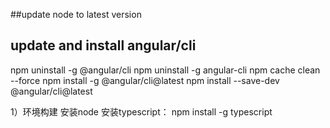 ##update node to latest version


## update and install angular/cli
npm uninstall -g @angular/cli
npm uninstall -g angular-cli
npm cache clean --force
npm install -g @angular/cli@latest
npm install --save-dev @angular/cli@latest


1）环境构建
  安装node
  安装typescript： npm install -g typescript
  
